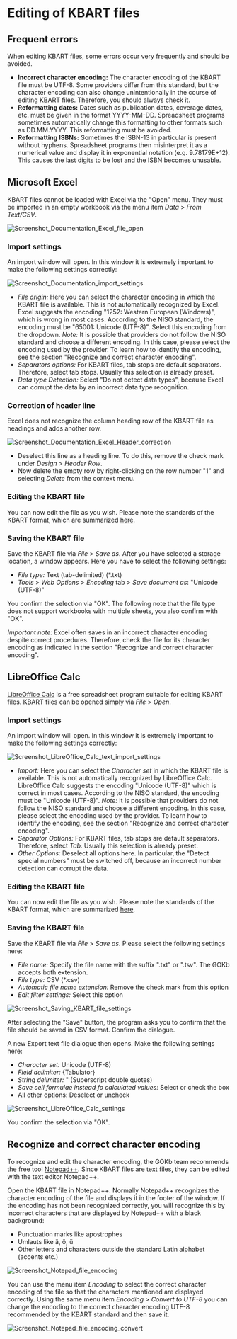 
# Editing of KBART files

## Frequent errors

When editing KBART files, some errors occur very frequently and should be avoided.

* **Incorrect character encoding:** The character encoding of the KBART file must be UTF-8. Some providers differ from this standard, but the character encoding can also change unintentionally in the course of editing KBART files. Therefore, you should always check it.
* **Reformatting dates:** Dates such as publication dates, coverage dates, etc. must be given in the format YYYY-MM-DD. Spreadsheet programs sometimes automatically change this formatting to other formats such as DD.MM.YYYY. This reformatting must be avoided.
* **Reformatting ISBNs:** Sometimes the ISBN-13 in particular is present without hyphens. Spreadsheet programs then misinterpret it as a numerical value and display it in exponential notation (e.g. 9.78179E+12). This causes the last digits to be lost and the ISBN becomes unusable.

## Microsoft Excel

KBART files cannot be loaded with Excel via the "Open" menu. They must be imported in an empty workbook via the menu item _Data_ > _From Text/CSV_.

![Screenshot_Documentation_Excel_file_open](https://github.com/openlibraryenvironment/gokb-info/assets/127318583/ec082e6d-d815-4b9b-a357-f42e9a8071b6)

### Import settings

An import window will open. In this window it is extremely important to make the following settings correctly:

![Screenshot_Documentation_import_settings](https://github.com/openlibraryenvironment/gokb-info/assets/127318583/97a6105b-7acd-4e9a-ae82-496f942ce900)

* _File origin:_ Here you can select the character encoding in which the KBART file is available. This is not automatically recognized by Excel. Excel suggests the encoding "1252: Western European (Windows)", which is wrong in most cases. According to the NISO standard, the encoding must be "65001: Unicode (UTF-8)". Select this encoding from the dropdown. _Note:_ It is possible that providers do not follow the NISO standard and choose a different encoding. In this case, please select the encoding used by the provider. To learn how to identify the encoding, see the section "Recognize and correct character encoding".
* _Separators options:_ For KBART files, tab stops are default separators. Therefore, select tab stops. Usually this selection is already preset.
* _Data type Detection:_ Select "Do not detect data types", because Excel can corrupt the data by an incorrect data type recognition.

### Correction of header line

Excel does not recognize the column heading row of the KBART file as headings and adds another row.

![Screenshot_Documentation_Excel_Header_correction](https://github.com/openlibraryenvironment/gokb-info/assets/127318583/4996e542-6c90-4157-a300-d05070b49a84)

* Deselect this line as a heading line. To do this, remove the check mark under _Design_ > _Header Row_.
* Now delete the empty row by right-clicking on the row number "1" and selecting _Delete_ from the context menu.

### Editing the KBART file

You can now edit the file as you wish. Please note the standards of the KBART format, which are summarized [here](https://gokb.org/documentation/kbart-introduction.html).

### Saving the KBART file

Save the KBART file via _File_ > _Save as_. After you have selected a storage location, a window appears. Here you have to select the following settings:

  * _File type:_ Text (tab-delimited) (*.txt)
  * _Tools_ > _Web Options_ > _Encoding_ tab > _Save document as_: "Unicode (UTF-8)"

You confirm the selection via "OK". The following note that the file type does not support workbooks with multiple sheets, you also confirm with "OK".

*Important note:* Excel often saves in an incorrect character encoding despite correct procedures. Therefore, check the file for its character encoding as indicated in the section "Recognize and correct character encoding".


## LibreOffice Calc

[LibreOffice Calc](https://de.libreoffice.org/discover/calc/) is a free spreadsheet program suitable for editing KBART files. KBART files can be opened simply via _File_ > _Open_.

### Import settings

An import window will open. In this window it is extremely important to make the following settings correctly:

![Screenshot_LibreOffice_Calc_text_import_settings](https://github.com/openlibraryenvironment/gokb-info/assets/127318583/1365ba48-87b9-4358-ac64-5e8334161bae)

* _Import:_ Here you can select the _Character set_ in which the KBART file is available. This is not automatically recognized by LibreOffice Calc. LibreOffice Calc suggests the encoding "Unicode (UTF-8)" which is correct in most cases. According to the NISO standard, the encoding must be "Unicode (UTF-8)". _Note:_ It is possible that providers do not follow the NISO standard and choose a different encoding. In this case, please select the encoding used by the provider. To learn how to identify the encoding, see the section "Recognize and correct character encoding".
* _Separator Options:_ For KBART files, tab stops are default separators. Therefore, select _Tab_. Usually this selection is already preset.
* _Other Options:_ Deselect all options here. In particular, the "Detect special numbers" must be switched off, because an incorrect number detection can corrupt the data.

### Editing the KBART file

You can now edit the file as you wish. Please note the standards of the KBART format, which are summarized [here](https://gokb.org/documentation/kbart-introduction.html).

### Saving the KBART file

Save the KBART file via _File_ > _Save as_. Please select the following settings here:

  * _File name:_ Specify the file name with the suffix ".txt" or ".tsv". The GOKb accepts both extension.
  * _File type:_ CSV (*.csv)
  * _Automatic file name extension:_ Remove the check mark from this option
  * _Edit filter settings:_ Select this option

![Screenshot_Saving_KBART_file_settings](https://github.com/openlibraryenvironment/gokb-info/assets/127318583/76378976-a7f7-48ef-82ca-11cb588bd67a)

After selecting the "Save" button, the program asks you to confirm that the file should be saved in CSV format. Confirm the dialogue.

A new Export text file dialogue then opens. Make the following settings here:

  * _Character set:_ Unicode (UTF-8)
  * _Field delimiter:_ {Tabulator}
  * _String delimiter:_ " (Superscript double quotes)
  * _Save cell formulae instead fo calculated values:_ Select or check the box
  * All other options: Deselect or uncheck

![Screenshot_LibreOffice_Calc_settings](https://github.com/openlibraryenvironment/gokb-info/assets/127318583/40c1844b-0c1d-4e2f-9082-8cf78e0a1fbe)

You confirm the selection via "OK".

## Recognize and correct character encoding

To recognize and edit the character encoding, the GOKb team recommends the free tool [Notepad++](https://notepad-plus-plus.org/). Since KBART files are text files, they can be edited with the text editor Notepad++.

Open the KBART file in Notepad++. Normally Notepad++ recognizes the character encoding of the file and displays it in the footer of the window. If the encoding has not been recognized correctly, you will recognize this by incorrect characters that are displayed by Notepad++ with a black background:

  * Punctuation marks like apostrophes
  * Umlauts like ä, ö, ü
  * Other letters and characters outside the standard Latin alphabet (accents etc.)

![Screenshot_Notepad_file_encoding](https://github.com/openlibraryenvironment/gokb-info/assets/127318583/3233c51a-d33d-4e6c-8303-13c2f53e6af7)


You can use the menu item _Encoding_ to select the correct character encoding of the file so that the characters mentioned are displayed correctly. Using the same menu item _Encoding_ > _Convert to UTF-8_ you can change the encoding to the correct character encoding UTF-8 recommended by the KBART standard and then save it.

![Screenshot_Notepad_file_encoding_convert](https://github.com/openlibraryenvironment/gokb-info/assets/127318583/516635f7-46db-49e0-b5c1-118e42f88333)

